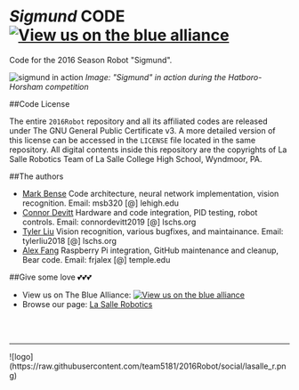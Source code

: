 # *Sigmund* CODE [![View us on the blue alliance](http://www.thebluealliance.com/images/tba_blue_lamp_navbar_large.png)](http://www.thebluealliance.com/team/5181)

Code for the 2016 Season Robot "Sigmund".

![sigmund in action](https://i.imgur.com/Bfpw7XOh.jpg)
*Image: "Sigmund" in action during the Hatboro-Horsham competition*


##Code License

The entire `2016Robot` repository and all its affiliated codes are released under The GNU General Public Certificate v3. A more detailed version of this license can be accessed in the `LICENSE` file located in the same repository. All digital contents inside this repository are the copyrights of La Salle Robotics Team of La Salle College High School, Wyndmoor, PA.

##The authors

* [Mark Bense](https://github.com/msbense) Code architecture, neural network implementation, vision recognition. Email: msb320 [@] lehigh.edu
* [Connor Devitt](https://github.com/Connor-Devitt) Hardware and code integration, PID testing, robot controls. Email: connordevitt2019 [@] lschs.org
* [Tyler Liu](https://github.com/tylerliu) Vision recognition, various bugfixes, and maintainance. Email: tylerliu2018 [@] lschs.org
* [Alex Fang](https://github.com/frjalex) Raspberry Pi integration, GitHub maintenance and cleanup, Bear code. Email: frjalex [@] temple.edu

##Give some love 💕💕💕

 * View us on The Blue Alliance: [![View us on the blue alliance](http://www.thebluealliance.com/images/tba_blue_lamp_navbar_large.png)](http://www.thebluealliance.com/team/5181)
 * Browse our page: [La Salle Robotics](https://lschs.org/robotics)

<br><br>
<hr>
![logo](https://raw.githubusercontent.com/team5181/2016Robot/social/lasalle_r.png)

